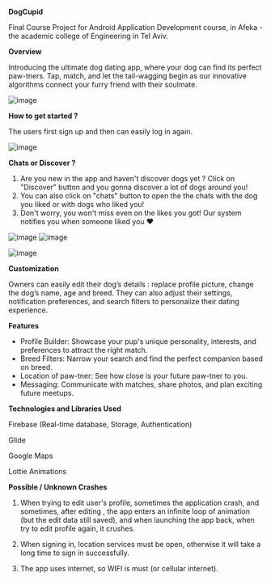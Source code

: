 **DogCupid**

Final Course Project for Android Application Development course, in Afeka - the academic college of Engineering in Tel Aviv.

**Overview**

Introducing the ultimate dog dating app, where your dog can find its perfect paw-tners. Tap, match, and let the tail-wagging begin as our innovative algorithms connect your furry friend with their soulmate.


![image](https://github.com/user-attachments/assets/1423852f-2abd-4a4c-ad42-7e1187c3f126)



**How to get started ?**

The users first sign up and then can easily log in again.

![image](https://github.com/user-attachments/assets/ac91e5cc-4623-43a3-abc5-53aa031a377a)








**Chats or Discover ?**
1. Are you new in the app and haven't discover dogs yet ? Click on "Discover" button 
and you gonna discover a lot of dogs around you!
2. You can also click on "chats" button to open the the chats with the dog you liked or with dogs who liked you!
3. Don't worry, you won't miss even on the likes you got! Our system notifies you when someone liked you ♥


![image](https://github.com/user-attachments/assets/89d55dc9-9cc9-45fc-a6ed-9f19e866282f)                          ![image](https://github.com/user-attachments/assets/ece5667a-f987-4406-a9e5-5f421ba63cd1)






![image](https://github.com/user-attachments/assets/d2c1e186-54fa-4c24-9cc7-2ac1cb6134d2)





**Customization**

Owners can easily edit their dog’s details : replace profile picture, change the dog’s name, age and breed.
They can also adjust their settings, notification preferences, and search filters to personalize their dating experience.


**Features**

- Profile Builder: Showcase your pup's unique personality, interests, and preferences to attract the right match.
- Breed Filters: Narrow your search and find the perfect companion based on breed.
- Location of paw-tner: See how close is your future paw-tner to you.
- Messaging: Communicate with matches, share photos, and plan exciting future meetups.

**Technologies and Libraries Used**

Firebase (Real-time database, Storage, Authentication)

Glide

Google Maps

Lottie Animations



**Possible / Unknown Crashes**

1. When trying to edit user's profile, sometimes the application crash, and sometimes, after editing , the app enters an infinite loop of animation 
 (but the edit data still saved), and when launching the app back, when try to edit profile again, it crushes.
 
2. When signing in, location services must be open, otherwise it will take a long time to sign in successfully.
   
3. The app uses internet, so WIFI is must (or cellular internet).























